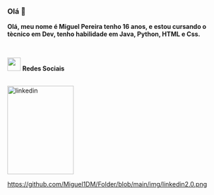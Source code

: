 ### Olá 👋

**Olá, meu nome é Miguel Pereira tenho 16 anos, e estou cursando o tècnico em Dev, tenho habilidade em Java, Python, HTML e Css.**

<br>


<img src="https://github.com/Miguel1DM/Folder/blob/main/img/internet.png" width = "30px" > **Redes Sociais**

<br>

<a href="https://www.linkedin.com/in/miguelpsneto" target="_blank">
  <img src="https://github.com/Miguel1DM/Folder/blob/main/img/linkedin2.0.png" alt="linkedin" width="150" height="200">
</a>


https://github.com/Miguel1DM/Folder/blob/main/img/linkedin2.0.png

